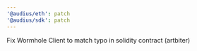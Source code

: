 ```yaml
---
'@audius/eth': patch
'@audius/sdk': patch
---
```


Fix Wormhole Client to match typo in solidity contract (artbiter)
